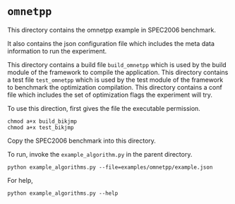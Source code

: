 # `omnetpp`

This directory contains the omnetpp example in SPEC2006 benchmark.

It also contains the json configuration file which includes the meta data
information to run the experiment.

This directory contains a build file `build_omnetpp` which is used by the build
module of the framework to compile the application.
This directory contains a test file `test_omnetpp` which is used by the test
module of the framework to benchmark the optimization compilation.
This directory contains a conf file which includes the set of optimization flags
the experiment will try.

To use this direction, first gives the file the executable permission.

```
chmod a+x build_bikjmp
chmod a+x test_bikjmp
```

Copy the SPEC2006 benchmark into this directory.

To run, invoke the `example_algorithm.py` in the parent directory.

```
python example_algorithms.py --file=examples/omnetpp/example.json
```

For help,

```
python example_algorithms.py --help
```
